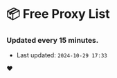 # :package: Free Proxy List
### Updated every 15 minutes.

- Last updated: `2024-10-29 17:33`

:heart:
